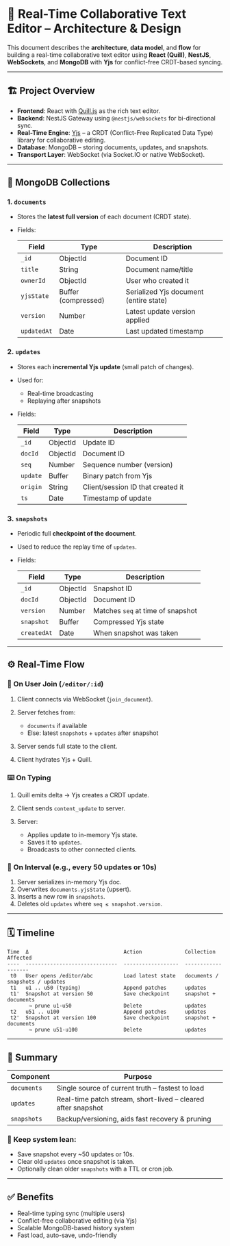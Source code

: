 # 📝 Real-Time Collaborative Text Editor – Architecture & Design

This document describes the **architecture**, **data model**, and **flow** for building a real-time collaborative text editor using **React (Quill)**, **NestJS**, **WebSockets**, and **MongoDB** with **Yjs** for conflict-free CRDT-based syncing.

---

## 🏗️ Project Overview

* **Frontend**: React with [Quill.js](https://quilljs.com/) as the rich text editor.
* **Backend**: NestJS Gateway using `@nestjs/websockets` for bi-directional sync.
* **Real-Time Engine**: [Yjs](https://github.com/yjs/yjs) – a CRDT (Conflict-Free Replicated Data Type) library for collaborative editing.
* **Database**: MongoDB – storing documents, updates, and snapshots.
* **Transport Layer**: WebSocket (via Socket.IO or native WebSocket).

---

## 📂 MongoDB Collections

### 1. `documents`

* Stores the **latest full version** of each document (CRDT state).
* Fields:

  | Field       | Type                | Description                            |
  | ----------- | ------------------- | -------------------------------------- |
  | `_id`       | ObjectId            | Document ID                            |
  | `title`     | String              | Document name/title                    |
  | `ownerId`   | ObjectId            | User who created it                    |
  | `yjsState`  | Buffer (compressed) | Serialized Yjs document (entire state) |
  | `version`   | Number              | Latest update version applied          |
  | `updatedAt` | Date                | Last updated timestamp                 |

### 2. `updates`

* Stores each **incremental Yjs update** (small patch of changes).
* Used for:

  * Real-time broadcasting
  * Replaying after snapshots
* Fields:

  | Field    | Type     | Description                       |
  | -------- | -------- | --------------------------------- |
  | `_id`    | ObjectId | Update ID                         |
  | `docId`  | ObjectId | Document ID                       |
  | `seq`    | Number   | Sequence number (version)         |
  | `update` | Buffer   | Binary patch from Yjs             |
  | `origin` | String   | Client/session ID that created it |
  | `ts`     | Date     | Timestamp of update               |

### 3. `snapshots`

* Periodic full **checkpoint of the document**.
* Used to reduce the replay time of `updates`.
* Fields:

  | Field       | Type     | Description                       |
  | ----------- | -------- | --------------------------------- |
  | `_id`       | ObjectId | Snapshot ID                       |
  | `docId`     | ObjectId | Document ID                       |
  | `version`   | Number   | Matches `seq` at time of snapshot |
  | `snapshot`  | Buffer   | Compressed Yjs state              |
  | `createdAt` | Date     | When snapshot was taken           |

---

## ⚙️ Real-Time Flow

### 🔁 On User Join (`/editor/:id`)

1. Client connects via WebSocket (`join_document`).
2. Server fetches from:

   * `documents` if available
   * Else: latest `snapshots` + `updates` after snapshot
3. Server sends full state to the client.
4. Client hydrates Yjs + Quill.

### ⌨️ On Typing

1. Quill emits delta → Yjs creates a CRDT update.
2. Client sends `content_update` to server.
3. Server:

   * Applies update to in-memory Yjs state.
   * Saves it to `updates`.
   * Broadcasts to other connected clients.

### 💾 On Interval (e.g., every 50 updates or 10s)

1. Server serializes in-memory Yjs doc.
2. Overwrites `documents.yjsState` (upsert).
3. Inserts a new row in `snapshots`.
4. Deletes old `updates` where `seq ≤ snapshot.version`.

---

## 🗓️ Timeline

```text
Time  Δ                               Action              Collection Affected
----  ------------------------------  ------------------  -------------------
 t0   User opens /editor/abc          Load latest state   documents / snapshots / updates
 t1   u1 .. u50 (typing)              Append patches      updates
 t1'  Snapshot at version 50          Save checkpoint     snapshot + documents
       → prune u1‑u50                 Delete              updates
 t2   u51 .. u100                     Append patches      updates
 t2'  Snapshot at version 100         Save checkpoint     snapshot + documents
       → prune u51‑u100               Delete              updates
```

---

## 🧠 Summary

| Component   | Purpose                                                      |
| ----------- | ------------------------------------------------------------ |
| `documents` | Single source of current truth – fastest to load             |
| `updates`   | Real-time patch stream, short-lived – cleared after snapshot |
| `snapshots` | Backup/versioning, aids fast recovery & pruning              |

### 🔁 Keep system lean:

* Save snapshot every \~50 updates or 10s.
* Clear old `updates` once snapshot is taken.
* Optionally clean older `snapshots` with a TTL or cron job.

---

## ✅ Benefits

* Real-time typing sync (multiple users)
* Conflict-free collaborative editing (via Yjs)
* Scalable MongoDB-based history system
* Fast load, auto-save, undo-friendly


